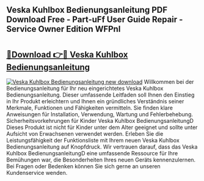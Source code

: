 ## Veska Kuhlbox Bedienungsanleitung PDF Download Free - Part-uFf User Guide Repair - Service Owner Edition WFPnl

# <h2><a href="http://df2ln5.blite.top/?on=Veska+Kuhlbox+Bedienungsanleitung">🔗Download 👉🔴 Veska Kuhlbox Bedienungsanleitung</a></h2>

[![Veska Kuhlbox Bedienungsanleitung new download](https://i.imgur.com/lujVjoI.png)](http://df2ln5.blite.top/?on=Veska+Kuhlbox+Bedienungsanleitung)
Willkommen bei der Bedienungsanleitung für Ihr neu eingerichtetes Veska Kuhlbox Bedienungsanleitung. Dieser umfassende Leitfaden soll Ihnen den Einstieg in Ihr Produkt erleichtern und Ihnen ein gründliches Verständnis seiner Merkmale, Funktionen und Fähigkeiten vermitteln. Sie finden klare Anweisungen für Installation, Verwendung, Wartung und Fehlerbehebung. Sicherheitsvorkehrungen für Kinder Veska Kuhlbox BedienungsanleitungD Dieses Produkt ist nicht für Kinder unter dem Alter geeignet und sollte unter Aufsicht von Erwachsenen verwendet werden. Erleben Sie die Leistungsfähigkeit der Funktionsliste mit Ihrem neuen Veska Kuhlbox Bedienungsanleitung auf Knopfdruck. Wir vertrauen darauf, dass das Veska Kuhlbox BedienungsanleitungD eine umfassende Ressource für Ihre Bemühungen war, die Besonderheiten Ihres neuen Geräts kennenzulernen. Bei Fragen oder Bedenken können Sie sich gerne an unseren Kundenservice wenden.

